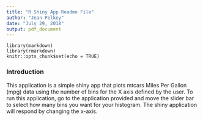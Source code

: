 ```yaml
---
title: "R Shiny App Readme File"
author: "Jean Pelkey"
date: "July 29, 2018"
output: pdf_document
---
```


```{r setup, include=FALSE}
library(markdown)
library(rmarkdown)
knitr::opts_chunk$set(echo = TRUE)
```

### Introduction

This application is a simple shiny app that plots mtcars Miles Per Gallon (mpg) data using the number of bins for the X axis defined by the user.
To run this application, go to the application provided and move the slider bar to select how many bins you want for your histogram.
The shiny application will respond by changing the x-axis.

